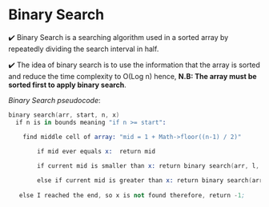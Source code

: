 # Binary Search

:heavy_check_mark: Binary Search is a searching algorithm used in a sorted array by repeatedly dividing the search interval in half.

:heavy_check_mark: The idea of binary search is to use the information that the array is sorted and reduce the time complexity to O(Log n)
hence, <b> N.B: The array must be sorted first to apply binary search</b>.

_Binary Search pseudocode_:
```s
binary search(arr, start, n, x)
  if n is in bounds meaning "if n >= start":

	find middle cell of array: "mid = 1 + Math->floor((n-1) / 2)"
        
        if mid ever equals x:  return mid

        if current mid is smaller than x: return binary search(arr, l, mid - 1, x)

        else if current mid is greater than x: return binary search(arr, mid + 1, r, x)
   
   else I reached the end, so x is not found therefore, return -1;
```